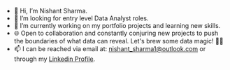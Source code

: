- 👋 Hi, I’m Nishant Sharma.
- 👀 I’m looking for entry level Data Analyst roles.
- 🌱 I’m currently working on my portfolio projects and learning new skills.
- 🌐 Open to collaboration and constantly conjuring new projects to push the boundaries of what data can reveal. Let's brew some data magic! 🚀✨
- 📫 I can be reached via email at: nishant_sharma1@outlook.com or through my [Linkedin Profile](https://www.linkedin.com/in/nishant-sharma-15026ba8/).

<!---
nishantrandev/nishantrandev is a ✨ special ✨ repository because its `README.md` (this file) appears on your GitHub profile.
You can click the Preview link to take a look at your changes.
--->
